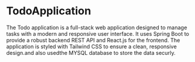 # TodoApplication
The Todo application is a full-stack web application designed to manage tasks with a modern and responsive user interface. It uses Spring Boot to provide a robust backend REST API and React.js for the frontend. The application is styled with Tailwind CSS to ensure a clean, responsive design.and also usedthe MYSQL database to store the data securly.
